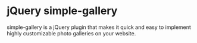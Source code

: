 # jQuery simple-gallery #

simple-gallery is a jQuery plugin that makes it quick and easy to implement highly customizable photo galleries on your website.